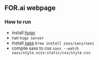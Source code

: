 ## FOR.ai webpage

### How to run
- install [hugo](https://gohugo.io/getting-started/quick-start/)
- run `hugo server`
- install [sass](https://sass-lang.com/install) `brew install sass/sass/sass`
- compile sass to css `sass --watch sass/style.scss:static/css/style.css`

